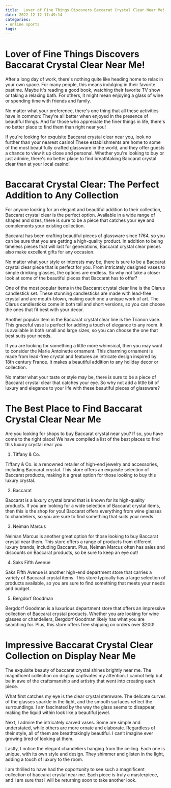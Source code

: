 ```yaml
---
title:  Lover of Fine Things Discovers Baccarat Crystal Clear Near Me!
date: 2022-12-12 17:49:14
categories:
- online sports
tags:
---
```



#   Lover of Fine Things Discovers Baccarat Crystal Clear Near Me!

After a long day of work, there's nothing quite like heading home to relax in your own space. For many people, this means indulging in their favorite pastime. Maybe it's reading a good book, watching their favorite TV show or taking a relaxing bath. For others, it might mean enjoying a glass of wine or spending time with friends and family.

No matter what your preference, there's one thing that all these activities have in common: They're all better when enjoyed in the presence of beautiful things. And for those who appreciate the finer things in life, there's no better place to find them than right near you!

If you're looking for exquisite Baccarat crystal clear near you, look no further than your nearest casino! These establishments are home to some of the most beautifully crafted glassware in the world, and they offer guests a chance to view it up close and personal. Whether you're looking to buy or just admire, there's no better place to find breathtaking Baccarat crystal clear than at your local casino!

#  Baccarat Crystal Clear: The Perfect Addition to Any Collection

For anyone looking for an elegant and beautiful addition to their collection, Baccarat crystal clear is the perfect option. Available in a wide range of shapes and sizes, there is sure to be a piece that catches your eye and complements your existing collection.

Baccarat has been crafting beautiful pieces of glassware since 1764, so you can be sure that you are getting a high-quality product. In addition to being timeless pieces that will last for generations, Baccarat crystal clear pieces also make excellent gifts for any occasion.

No matter what your style or interests may be, there is sure to be a Baccarat crystal clear piece that is perfect for you. From intricately designed vases to simple drinking glasses, the options are endless. So why not take a closer look at some of the beautiful pieces that Baccarat has to offer?

One of the most popular items in the Baccarat crystal clear line is the Clarus candlestick set. These stunning candlesticks are made with lead-free crystal and are mouth-blown, making each one a unique work of art. The Clarus candlesticks come in both tall and short versions, so you can choose the ones that fit best with your decor.

Another popular item in the Baccarat crystal clear line is the Trianon vase. This graceful vase is perfect for adding a touch of elegance to any room. It is available in both small and large sizes, so you can choose the one that best suits your needs.

If you are looking for something a little more whimsical, then you may want to consider the Marie Antoinette ornament. This charming ornament is made from lead-free crystal and features an intricate design inspired by 18th century France. It makes a beautiful addition to any holiday decor or collection.

No matter what your taste or style may be, there is sure to be a piece of Baccarat crystal clear that catches your eye. So why not add a little bit of luxury and elegance to your life with these beautiful pieces of glassware?

#  The Best Place to Find Baccarat Crystal Clear Near Me

Are you looking for shops to buy Baccarat crystal near you? If so, you have come to the right place! We have compiled a list of the best places to find this luxury crystal near you.

1. Tiffany & Co.

Tiffany & Co. is a renowned retailer of high-end jewelry and accessories, including Baccarat crystal. This store offers an exquisite selection of Baccarat products, making it a great option for those looking to buy this luxury crystal.

2. Baccarat

Baccarat is a luxury crystal brand that is known for its high-quality products. If you are looking for a wide selection of Baccarat crystal items, then this is the shop for you! Baccarat offers everything from wine glasses to chandeliers, so you are sure to find something that suits your needs.

3. Neiman Marcus

Neiman Marcus is another great option for those looking to buy Baccarat crystal near them. This store offers a range of products from different luxury brands, including Baccarat. Plus, Neiman Marcus often has sales and discounts on Baccarat products, so be sure to keep an eye out!

4. Saks Fifth Avenue

Saks Fifth Avenue is another high-end department store that carries a variety of Baccarat crystal items. This store typically has a large selection of products available, so you are sure to find something that meets your needs and budget.

5. Bergdorf Goodman

Bergdorf Goodman is a luxurious department store that offers an impressive collection of Baccarat crystal products. Whether you are looking for wine glasses or chandeliers, Bergdorf Goodman likely has what you are searching for. Plus, this store offers free shipping on orders over $200!

#  Impressive Baccarat Crystal Clear Collection on Display Near Me

The exquisite beauty of baccarat crystal shines brightly near me. The magnificent collection on display captivates my attention. I cannot help but be in awe of the craftsmanship and artistry that went into creating each piece.

What first catches my eye is the clear crystal stemware. The delicate curves of the glasses sparkle in the light, and the smooth surfaces reflect the surroundings. I am fascinated by the way the glass seems to disappear, making the liquid within look like a beautiful jewel.

Next, I admire the intricately carved vases. Some are simple and understated, while others are more ornate and elaborate. Regardless of their style, all of them are breathtakingly beautiful. I can’t imagine ever growing tired of looking at them.

Lastly, I notice the elegant chandeliers hanging from the ceiling. Each one is unique, with its own style and design. They shimmer and glisten in the light, adding a touch of luxury to the room.

I am thrilled to have had the opportunity to see such a magnificent collection of baccarat crystal near me. Each piece is truly a masterpiece, and I am sure that I will be returning soon to take another look.